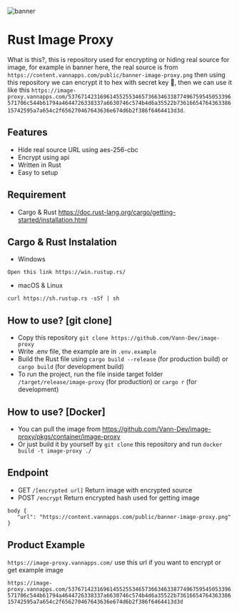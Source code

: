 ![banner](https://image-proxy.vannapps.com/537671423169614552553465736634633877496759545053396571706c544b61794a4644726338337a6630746c574b4d6a35522b7361665476436338615742595a7a654c2f656270467643636e674d6b2f386f6464413d3d)

# Rust Image Proxy

What is this?, this is repository used for encrypting or hiding real source for image, for example in banner here, the real source is from `https://content.vannapps.com/public/banner-image-proxy.png` then using this repository we can encrypt it to hex with secret key 🤫, then we can use it like this `https://image-proxy.vannapps.com/537671423169614552553465736634633877496759545053396571706c544b61794a4644726338337a6630746c574b4d6a35522b7361665476436338615742595a7a654c2f656270467643636e674d6b2f386f6464413d3d`.

## Features
 - Hide real source URL using aes-256-cbc
 - Encrypt using api
 - Written in Rust
 - Easy to setup

## Requirement
 - Cargo & Rust https://doc.rust-lang.org/cargo/getting-started/installation.html

## Cargo & Rust Instalation
 - Windows
 ```
 Open this link https://win.rustup.rs/
 ```
 - macOS & Linux
 ```
 curl https://sh.rustup.rs -sSf | sh
 ```

## How to use? [git clone]
 - Copy this repository `git clone https://github.com/Vann-Dev/image-proxy`
 - Write .env file, the example are in `.env.example`
 - Build the Rust file using `cargo build --release` (for production build) or `cargo build` (for development build)
 - To run the project, run the file inside target folder `/target/release/image-proxy` (for production) or `cargo r` (for development)

## How to use? [Docker]
 - You can pull the image from https://github.com/Vann-Dev/image-proxy/pkgs/container/image-proxy
 - Or just build it by yourself by `git clone` this repository and run `docker build -t image-proxy ./`

## Endpoint
 - GET `/[encrypted url]` Return image with encrypted source
 - POST `/encrypt` Return encrypted hash used for getting image
 ```
 body {
    "url": "https://content.vannapps.com/public/banner-image-proxy.png"
 }
 ```
## Product Example
`https://image-proxy.vannapps.com/`
use this url if you want to encrypt or get example image

`https://image-proxy.vannapps.com/537671423169614552553465736634633877496759545053396571706c544b61794a4644726338337a6630746c574b4d6a35522b7361665476436338615742595a7a654c2f656270467643636e674d6b2f386f6464413d3d`
